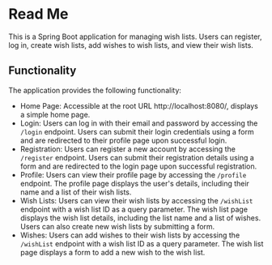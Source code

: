 # Read Me

This is a Spring Boot application for managing wish lists. Users can register, log in, create wish lists, add wishes to wish lists, and view their wish lists.

## Functionality

The application provides the following functionality:

- Home Page: Accessible at the root URL http://localhost:8080/, displays a simple home page.
- Login: Users can log in with their email and password by accessing the `/login` endpoint. Users can submit their login credentials using a form and are redirected to their profile page upon successful login.
- Registration: Users can register a new account by accessing the `/register` endpoint. Users can submit their registration details using a form and are redirected to the login page upon successful registration.
- Profile: Users can view their profile page by accessing the `/profile` endpoint. The profile page displays the user's details, including their name and a list of their wish lists.
- Wish Lists: Users can view their wish lists by accessing the `/wishList` endpoint with a wish list ID as a query parameter. The wish list page displays the wish list details, including the list name and a list of wishes. Users can also create new wish lists by submitting a form.
- Wishes: Users can add wishes to their wish lists by accessing the `/wishList` endpoint with a wish list ID as a query parameter. The wish list page displays a form to add a new wish to the wish list.
